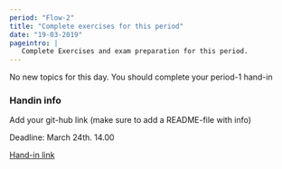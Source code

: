 ```yaml
---
period: "Flow-2"
title: "Complete exercises for this period"
date: "19-03-2019"
pageintro: | 
   Complete Exercises and exam preparation for this period.
---
```

No new topics for this day. You should complete your period-1 hand-in

### Handin info

Add your git-hub link (make sure to add a README-file with info) 

Deadline: March 24th. 14.00

[Hand-in link](https://docs.google.com/spreadsheets/d/1YV_w2A-0y6rzDiNd6BD3kozNYUZkhRF50fU5qI_TOGY/edit?usp=sharing)
